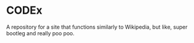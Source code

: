 # CODEx
A repository for a site that functions similarly to Wikipedia, but like, super bootleg and really poo poo.
